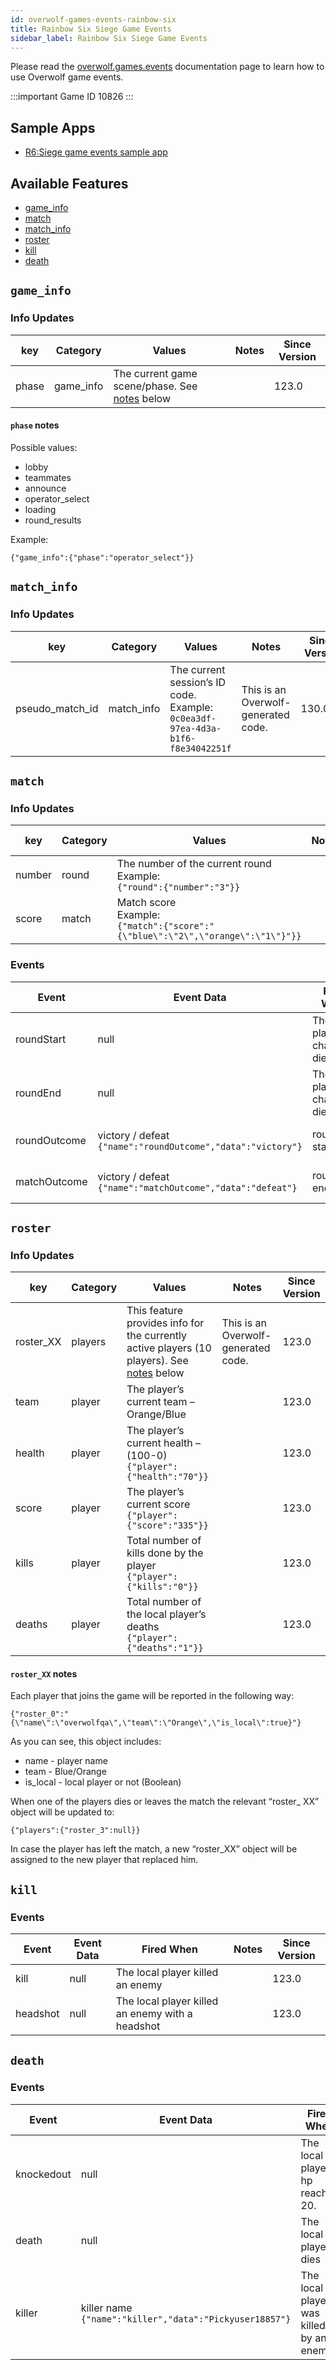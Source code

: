 ```yaml
---
id: overwolf-games-events-rainbow-six
title: Rainbow Six Siege Game Events
sidebar_label: Rainbow Six Siege Game Events
---
```


Please read the [overwolf.games.events](overwolf-games-events) documentation page to learn how to use Overwolf game events.

:::important Game ID
10826
:::

## Sample Apps
* [R6:Siege game events sample app](https://github.com/overwolf/rainbow-six-sample-app)

## Available Features

* [game_info](#game-info)
* [match](#match)
* [match_info](#match-info)
* [roster](#roster)
* [kill](#kill)
* [death](#death)

## `game_info`

### Info Updates

key          | Category    | Values                    | Notes                 | Since Version |
------------ | ------------| ------------------------- | --------------------- | ------------- | 
phase | game_info   | The current game scene/phase. See [notes](#phase-notes) below |                       |   123.0  |

#### `phase` notes

Possible values:

* lobby
* teammates
* announce
* operator_select
* loading
* round_results

Example:

`{"game_info":{"phase":"operator_select"}}`

## `match_info`

### Info Updates

key          | Category    | Values                    | Notes                 | Since Version |
--------------- | -----------| ------------------------------------------------------------------------------------ | ------------------------------------ | ------------- | 
pseudo_match_id | match_info | The current session’s ID code. Example:</br> `0c0ea3df-97ea-4d3a-b1f6-f8e34042251f`  |  This is an Overwolf-generated code. |   130.0.15 |

## `match`

### Info Updates

key          | Category    | Values                            | Notes                 | Since Version |
------------ | ------------| --------------------------------- | --------------------- | ------------- | 
number       | round   | The number of the current round</br>Example:</br>`{"round":{"number":"3"}}` |                       |   123.0 |
score       | match   | Match score</br>Example:</br>`{"match":{"score":"{\"blue\":\"2\",\"orange\":\"1\"}"}}` |                       |   123.0  |

### Events

Event | Event Data                        | Fired When                  | Notes              | Since Version |
------| ----------------------------------| --------------------------- | ------------------ | --------------|
roundStart | null | The player’s champion died  |  round starts |     123.0      |
roundEnd | null | The player’s champion died  | round ends |     123.0      |
roundOutcome | victory / defeat</br>`{"name":"roundOutcome","data":"victory"}` |  round starts  |  Match has started |     123.0      | 
matchOutcome | victory / defeat</br>`{"name":"matchOutcome","data":"defeat"}` |  round ends  |  Match has started |     123.0     | 

## `roster`

### Info Updates

key          | Category    | Values                    | Notes                 | Since Version |
--------------- | -----------| ------------------------------------------------------------------------------------ | ------------------------------------ | ------------- | 
roster_XX | players | This feature provides info for the currently active players (10 players). See [notes](#roster_xx-notes) below |  This is an Overwolf-generated code. |   123.0 |
team | player | The player’s current team – Orange/Blue  |   |   123.0 |
health | player | The player’s current health – (100-0)</br>`{"player":{"health":"70"}}` |   |   123.0 |
score | player | The player’s current score</br>`{"player":{"score":"335"}}` |   |   123.0 |
kills | player | Total number of kills done by the player</br>`{"player":{"kills":"0"}}` |   |   123.0 |
deaths | player | Total number of the local player’s deaths</br>`{"player":{"deaths":"1"}}` |   |   123.0 |

#### `roster_XX` notes

Each player that joins the game will be reported in the following way:

`{"roster_0":"{\"name\":\"overwolfqa\",\"team\":\"Orange\",\"is_local\":true}"}`

As you can see, this object includes:

* name - player name
* team - Blue/Orange
* is_local - local player or not (Boolean)

When one of the players dies or leaves the match the relevant “roster_ XX” object will be updated to:

`{"players":{"roster_3":null}}`

In case the player has left the match, a new “roster_XX” object will be assigned to the new player that replaced him.

## `kill`

### Events

Event  | Event Data                                       |               Fired When                  | Notes     | Since Version |
-------| -------------------------------------------------| ----------------------------------------- | --------- | --------------|
kill | null | The local player killed an enemy |                  |   123.0     |
headshot | null | The local player killed an enemy with a headshot |   |   123.0     |


## `death`

### Events

Event  | Event Data                                       |               Fired When                  | Notes     | Since Version |
-------| -------------------------------------------------| ----------------------------------------- | --------- | --------------|
knockedout | null | The local player’s hp reaches 20. |                  |   123.0     |
death | null |  The local player dies |                  |   123.0     |
killer | killer name</br>`{"name":"killer","data":"Pickyuser18857"}` |  The local player was killed by an enemy |                  |   123.0     |